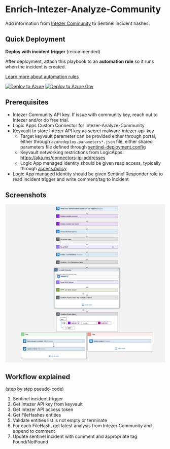 # Enrich-Intezer-Analyze-Community

Add information from [Intezer Community](https://www.intezer.com/blog/malware-analysis/intezer-analyze-free-community-edition/) to Sentinel incident hashes.

## Quick Deployment
**Deploy with incident trigger** (recommended)

After deployment, attach this playbook to an **automation rule** so it runs when the incident is created.

[Learn more about automation rules](https://docs.microsoft.com/azure/sentinel/automate-incident-handling-with-automation-rules#creating-and-managing-automation-rules)

[![Deploy to Azure](https://aka.ms/deploytoazurebutton)](https://portal.azure.com/#create/Microsoft.Template/uri/https%3A%2F%2Fraw.githubusercontent.com%2FAzure%2FAzure-Sentinel%2Fmaster%2FPlaybooks%2FEnrich-Intezer-Analyze%2FPlaybook%2Fazuredeploy.json)
[![Deploy to Azure Gov](https://aka.ms/deploytoazuregovbutton)](https://portal.azure.us/#create/Microsoft.Template/uri/https%3A%2F%2Fraw.githubusercontent.com%2FAzure%2FAzure-Sentinel%2Fmaster%2FEnrich-Intezer-Analyze%2FPlaybook%2Fazuredeploy.json)


## Prerequisites

* Intezer Community API key. If issue with community key, reach out to Intezer and/or do free trial.
* Logic Apps Custom Connector for Intezer-Analyze-Community
* Keyvault to store Intezer API key as secret malware-intezer-api-key
  * Target keyvault parameter can be provided either through portal, either through `azuredeploy.parameters*.json` file, either shared parameters file defined through [sentinel-deployment.config](https://learn.microsoft.com/en-us/azure/sentinel/ci-cd-custom-deploy?tabs=github#scale-your-deployments-with-parameter-files)
  * Keyvault networking restrictions from LogicApps: https://aka.ms/connectors-ip-addresses
  * Logic App managed identity should be given read access, typically through [access policy](https://learn.microsoft.com/en-us/azure/key-vault/general/assign-access-policy?tabs=azure-portal)
* Logic App managed identity should be given Sentinel Responder role to read incident trigger and write comment/tag to incident

## Screenshots
![Enrich-Intezer-Analyze/Playbook](./images/Enrich-Intezer-Analyze-Community.png)

## Workflow explained
(step by step pseudo-code)

1. Sentinel incident trigger
2. Get Intezer API key from keyvault
3. Get Intezer API access token
4. Get FileHashes entities
5. Validate entities list is not empty or terminate
6. For each FileHash, get latest analysis from Intezer Community and append to comment
7. Update sentinel incident with comment and appropriate tag Found/NotFound
